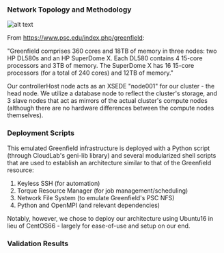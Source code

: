### Network Topology and Methodology

![alt text](http://i.imgur.com/QxfUvHE.png "Logo Title Text 1")

From https://www.psc.edu/index.php/greenfield:

"Greenfield comprises 360 cores and 18TB of memory in three nodes: two HP DL580s and an HP SuperDome X. Each DL580 contains 4 15-core processors and 3TB of memory. The SuperDome X has 16 15-core processors (for a total of 240 cores) and 12TB of memory."

Our controllerHost node acts as an XSEDE "node001" for our cluster - the head node. We utilize a database node to reflect the cluster's storage, and 3 slave nodes that act as mirrors of the actual cluster's compute nodes (although there are no hardware differences between the compute nodes themselves).

### Deployment Scripts
This emulated Greenfield infrastructure is deployed with a Python script (through CloudLab's geni-lib library) and several modularized
shell scripts that are used to establish an architecture similar to that of the Greenfield resource:

1) Keyless SSH (for automation)
2) Torque Resource Manager (for job management/scheduling)
3) Network File System (to emulate Greenfield's PSC NFS)
4) Python and OpenMPI (and relevant dependencies)

Notably, however, we chose to deploy our architecture using Ubuntu16 in lieu of CentOS66 - largely for ease-of-use and setup on our end.

### Validation Results
